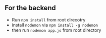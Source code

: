## For the backend 

- Run `npm install` from root direcotry 
- install `nodemon` via `npm install -g nodemon` 
- then run `nodemon app.js` from root directory


